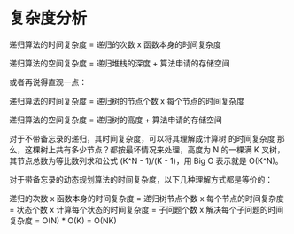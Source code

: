 # 复杂度分析

递归算法的时间复杂度 = 递归的次数 x 函数本身的时间复杂度

递归算法的空间复杂度 = 递归堆栈的深度 + 算法申请的存储空间


或者再说得直观一点：

递归算法的时间复杂度 = 递归树的节点个数 x 每个节点的时间复杂度

递归算法的空间复杂度 = 递归树的高度 + 算法申请的存储空间

对于不带备忘录的递归，其时间复杂度，可以将其理解成计算树 的时间复杂度
那么，这棵树上共有多少节点？都按最坏情况来处理，高度为 N 的一棵满 K 叉树，其节点总数为等比数列求和公式 (K^N - 1)/(K - 1)，用 Big O 表示就是 O(K^N)。


对于带备忘录的动态规划算法的时间复杂度，以下几种理解方式都是等价的：

  递归的次数 x 函数本身的时间复杂度
= 递归树节点个数 x 每个节点的时间复杂度
= 状态个数 x 计算每个状态的时间复杂度
= 子问题个数 x 解决每个子问题的时间复杂度
= O(N) * O(K)
= O(NK)